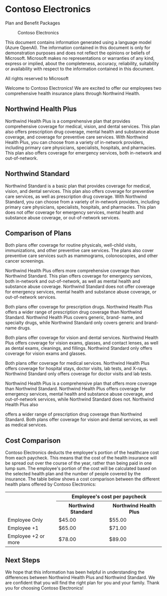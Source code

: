 # Contoso Electronics

Plan and Benefit Packages


<figure>

Contoso
Electronics

</figure>


<!-- PageBreak -->

This document contains information generated using a language model (Azure OpenAI). The information
contained in this document is only for demonstration purposes and does not reflect the opinions or
beliefs of Microsoft. Microsoft makes no representations or warranties of any kind, express or implied,
about the completeness, accuracy, reliability, suitability or availability with respect to the information
contained in this document.

All rights reserved to Microsoft

<!-- PageBreak -->

Welcome to Contoso Electronics! We are excited to offer our employees two comprehensive health
insurance plans through Northwind Health.


## Northwind Health Plus

Northwind Health Plus is a comprehensive plan that provides comprehensive coverage for medical,
vision, and dental services. This plan also offers prescription drug coverage, mental health and substance
abuse coverage, and coverage for preventive care services. With Northwind Health Plus, you can choose
from a variety of in-network providers, including primary care physicians, specialists, hospitals, and
pharmacies. This plan also offers coverage for emergency services, both in-network and out-of-network.


## Northwind Standard

Northwind Standard is a basic plan that provides coverage for medical, vision, and dental services. This
plan also offers coverage for preventive care services, as well as prescription drug coverage. With
Northwind Standard, you can choose from a variety of in-network providers, including primary care
physicians, specialists, hospitals, and pharmacies. This plan does not offer coverage for emergency
services, mental health and substance abuse coverage, or out-of-network services.


## Comparison of Plans

Both plans offer coverage for routine physicals, well-child visits, immunizations, and other preventive
care services. The plans also cover preventive care services such as mammograms, colonoscopies, and
other cancer screenings.

Northwind Health Plus offers more comprehensive coverage than Northwind Standard. This plan offers
coverage for emergency services, both in-network and out-of-network, as well as mental health and
substance abuse coverage. Northwind Standard does not offer coverage for emergency services, mental
health and substance abuse coverage, or out-of-network services.

Both plans offer coverage for prescription drugs. Northwind Health Plus offers a wider range of
prescription drug coverage than Northwind Standard. Northwind Health Plus covers generic, brand-
name, and specialty drugs, while Northwind Standard only covers generic and brand-name drugs.

Both plans offer coverage for vision and dental services. Northwind Health Plus offers coverage for vision
exams, glasses, and contact lenses, as well as dental exams, cleanings, and fillings. Northwind Standard
only offers coverage for vision exams and glasses.

Both plans offer coverage for medical services. Northwind Health Plus offers coverage for hospital stays,
doctor visits, lab tests, and X-rays. Northwind Standard only offers coverage for doctor visits and lab
tests.

Northwind Health Plus is a comprehensive plan that offers more coverage than Northwind Standard.
Northwind Health Plus offers coverage for emergency services, mental health and substance abuse
coverage, and out-of-network services, while Northwind Standard does not. Northwind Health Plus also

<!-- PageBreak -->

offers a wider range of prescription drug coverage than Northwind Standard. Both plans offer coverage
for vision and dental services, as well as medical services.


## Cost Comparison

Contoso Electronics deducts the employee's portion of the healthcare cost from each paycheck. This
means that the cost of the health insurance will be spread out over the course of the year, rather
than being paid in one lump sum. The employee's portion of the cost will be calculated based on the
selected health plan and the number of people covered by the insurance. The table below shows a
cost comparison between the different health plans offered by Contoso Electronics:


<table>
<tr>
<th rowspan="2"></th>
<th colspan="2">Employee's cost per paycheck</th>
</tr>
<tr>
<th>Northwind Standard</th>
<th>Northwind Health Plus</th>
</tr>
<tr>
<td>Employee Only</td>
<td>$45.00</td>
<td>$55.00</td>
</tr>
<tr>
<td>Employee +1</td>
<td>$65.00</td>
<td>$71.00</td>
</tr>
<tr>
<td>Employee +2 or more</td>
<td>$78.00</td>
<td>$89.00</td>
</tr>
</table>


## Next Steps

We hope that this information has been helpful in understanding the differences between Northwind
Health Plus and Northwind Standard. We are confident that you will find the right plan for you and
your family. Thank you for choosing Contoso Electronics!
